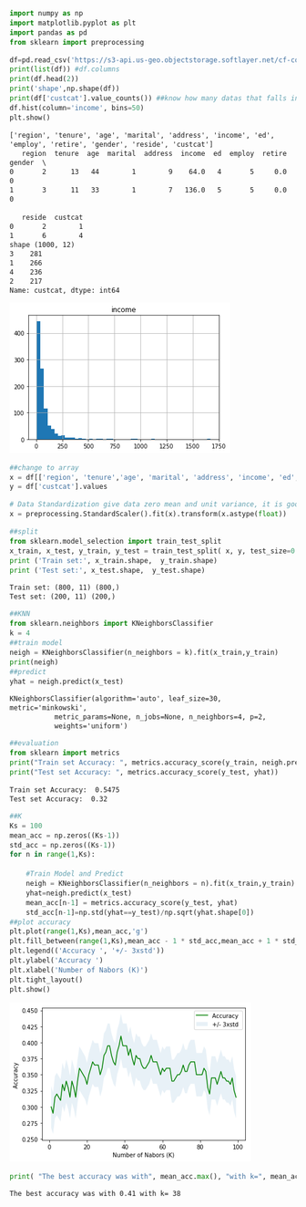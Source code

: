 

```python
import numpy as np
import matplotlib.pyplot as plt
import pandas as pd
from sklearn import preprocessing
```


```python
df=pd.read_csv('https://s3-api.us-geo.objectstorage.softlayer.net/cf-courses-data/CognitiveClass/ML0101ENv3/labs/teleCust1000t.csv')
print(list(df)) #df.columns
print(df.head(2))
print('shape',np.shape(df))
print(df['custcat'].value_counts()) ##know how many datas that falls into each group
df.hist(column='income', bins=50)
plt.show()
```

    ['region', 'tenure', 'age', 'marital', 'address', 'income', 'ed', 'employ', 'retire', 'gender', 'reside', 'custcat']
       region  tenure  age  marital  address  income  ed  employ  retire  gender  \
    0       2      13   44        1        9    64.0   4       5     0.0       0   
    1       3      11   33        1        7   136.0   5       5     0.0       0   
    
       reside  custcat  
    0       2        1  
    1       6        4  
    shape (1000, 12)
    3    281
    1    266
    4    236
    2    217
    Name: custcat, dtype: int64



![png](output_1_1.png)



```python
##change to array
x = df[['region', 'tenure','age', 'marital', 'address', 'income', 'ed', 'employ','retire', 'gender', 'reside']] .values  #.astype(float)
y = df['custcat'].values
```


```python
# Data Standardization give data zero mean and unit variance, it is good practice, especially for algorithms such as KNN which is based on distance of cases
x = preprocessing.StandardScaler().fit(x).transform(x.astype(float))
```


```python
##split
from sklearn.model_selection import train_test_split
x_train, x_test, y_train, y_test = train_test_split( x, y, test_size=0.2, random_state=4)
print ('Train set:', x_train.shape,  y_train.shape)
print ('Test set:', x_test.shape,  y_test.shape)
```

    Train set: (800, 11) (800,)
    Test set: (200, 11) (200,)



```python
##KNN
from sklearn.neighbors import KNeighborsClassifier
k = 4
##train model 
neigh = KNeighborsClassifier(n_neighbors = k).fit(x_train,y_train)
print(neigh)
##predict
yhat = neigh.predict(x_test)
```

    KNeighborsClassifier(algorithm='auto', leaf_size=30, metric='minkowski',
               metric_params=None, n_jobs=None, n_neighbors=4, p=2,
               weights='uniform')



```python
##evaluation
from sklearn import metrics
print("Train set Accuracy: ", metrics.accuracy_score(y_train, neigh.predict(x_train)))
print("Test set Accuracy: ", metrics.accuracy_score(y_test, yhat))
```

    Train set Accuracy:  0.5475
    Test set Accuracy:  0.32



```python
##K
Ks = 100
mean_acc = np.zeros((Ks-1))
std_acc = np.zeros((Ks-1))
for n in range(1,Ks):
    
    #Train Model and Predict  
    neigh = KNeighborsClassifier(n_neighbors = n).fit(x_train,y_train)
    yhat=neigh.predict(x_test)
    mean_acc[n-1] = metrics.accuracy_score(y_test, yhat)
    std_acc[n-1]=np.std(yhat==y_test)/np.sqrt(yhat.shape[0])
##plot accuracy
plt.plot(range(1,Ks),mean_acc,'g')
plt.fill_between(range(1,Ks),mean_acc - 1 * std_acc,mean_acc + 1 * std_acc, alpha=0.10)
plt.legend(('Accuracy ', '+/- 3xstd'))
plt.ylabel('Accuracy ')
plt.xlabel('Number of Nabors (K)')
plt.tight_layout()
plt.show()
```


![png](output_7_0.png)



```python
print( "The best accuracy was with", mean_acc.max(), "with k=", mean_acc.argmax()+1) 
```

    The best accuracy was with 0.41 with k= 38

